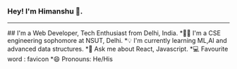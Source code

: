### Hey! I'm Himanshu 🙌.
<hr/>
## I'm a Web Developer, Tech Enthusiast from Delhi, India.  
*👨‍🎓 I'm a CSE engineering sophomore at NSUT, Delhi.  
*💡 I'm currently learning ML,AI and advanced data structures.  
*💬 Ask me about React, Javascript.  
*💻 Favourite word : favicon  
*😄 Pronouns: He/His  


<!--
**Htejan/Htejan** is a ✨ _special_ ✨ repository because its `README.md` (this file) appears on your GitHub profile.

Here are some ideas to get you started:
### I'm a Web Developer, Tech Enthusiast from Delhi, India.

- 🔭 I’m currently working on ...
- 🌱 I’m currently learning ...
- 👯 I’m looking to collaborate on ...
- 🤔 I’m looking for help with ...
- 💬 Ask me about ...
- 📫 How to reach me: ...
- 😄 Pronouns: ...
- ⚡ Fun fact: ...
-->
